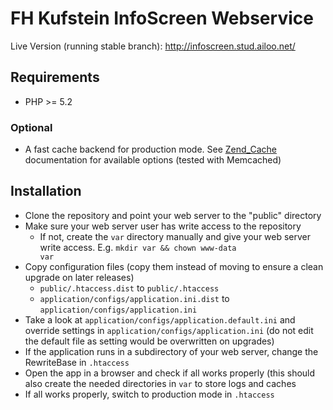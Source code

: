 # FH Kufstein InfoScreen Webservice

Live Version (running stable branch): http://infoscreen.stud.ailoo.net/

## Requirements

* PHP >= 5.2

### Optional

* A fast cache backend for production mode. See [Zend_Cache](http://framework.zend.com/manual/de/zend.cache.backends.html) documentation for available options (tested with Memcached)

## Installation

* Clone the repository and point your web server to the "public" directory
* Make sure your web server user has write access to the repository
  * If not, create the <code>var</code> directory manually and give your web server write access. E.g. <code>mkdir var && chown www-data var</code>
* Copy configuration files (copy them instead of moving to ensure a clean upgrade on later releases)
  * <code>public/.htaccess.dist</code> to <code>public/.htaccess</code>
  * <code>application/configs/application.ini.dist</code> to <code>application/configs/application.ini</code>
* Take a look at <code>application/configs/application.default.ini</code> and override settings in <code>application/configs/application.ini</code> (do not edit the default file as setting would be overwritten on upgrades)
* If the application runs in a subdirectory of your web server, change the RewriteBase in <code>.htaccess</code>
* Open the app in a browser and check if all works properly (this should also create the needed directories in <code>var</code> to store logs and caches
* If all works properly, switch to production mode in <code>.htaccess</code>